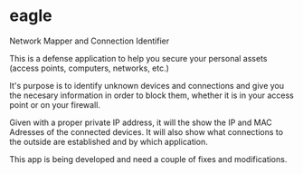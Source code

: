 # eagle

Network Mapper and Connection Identifier

This is a defense application to help you secure your personal assets (access points, computers, networks, etc.)

It's purpose is to identify unknown devices and connections and give you the necesary information in order to block them, whether it is in your access point or on your firewall.

Given with a proper private IP address, it will the show the IP and MAC Adresses of the connected devices.  It will also show what connections to the outside are established and by which application.

This app is being developed and need a couple of fixes and modifications.   
